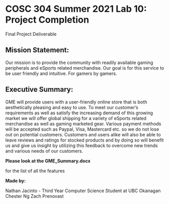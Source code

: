 # COSC 304 Summer 2021 Lab 10: Project Completion

Final Project Deliverable

## Mission Statement:
Our mission is to provide the community with readily available gaming peripherals and eSports related merchandise. Our goal is for this service to be user friendly and intuitive. For gamers by gamers.

 ## Executive Summary:
GME will provide users with a user-friendly online store that is both aesthetically pleasing and easy to use. To meet our customer’s requirements as well as satisfy the increasing demand of this growing market we will offer global shipping for a variety of eSports related merchandise as well as gaming marketed gear. Various payment methods will be accepted such as Paypal, Visa, Mastercard etc. so we do not lose out on potential customers. 
Customers and users alike will also be able to leave reviews and ratings for stocked products and by doing so will benefit us and give us insight by utilizing this feedback to overcome new trends and various needs of our customers.

**Please look at the GME_Summary.docx** 

for the list of all the features


**Made by:**

Nathan Jacinto - Third Year Computer Science Student at UBC Okanagan
Chester Ng
Zach Prenovast


